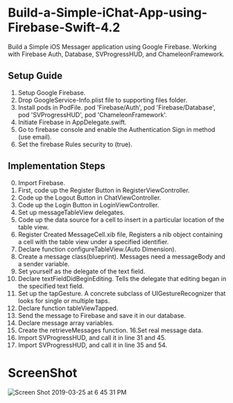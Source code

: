 # Build-a-Simple-iChat-App-using-Firebase-Swift-4.2
Build a Simple iOS Messager application using Google Firebase.
Working with Firebase Auth, Database, SVProgressHUD, and ChameleonFramework.

## Setup Guide
1. Setup Google Firebase.
2. Drop GoogleService-Info.plist file to supporting files folder.
3. Install pods in PodFile. pod 'Firebase/Auth', pod 'Firebase/Database', pod 'SVProgressHUD', pod 'ChameleonFramework'.
4. Initiate Firebase in AppDelegate.swift.
5. Go to firebase console and enable the Authentication Sign in method (use email).
6. Set the firebase Rules security to (true).

## Implementation Steps
0. Import Firebase.
1. First, code up the Register Button in RegisterViewController.
2. Code up the Logout Button in ChatViewController.
3. Code up the Login Button in LoginViewController.
4. Set up messageTableView delegates.
5. Code up the data source for a cell to insert in a particular location of the table view. 
6. Register Created MessageCell.xib file, Registers a nib object containing a cell with the table view under a specified identifier.
7. Declare function configureTableView.(Auto Dimension).
8. Create a message class(blueprint). Messages need a messageBody and a sender variable.
9. Set yourself as the delegate of the text field.
10. Declare textFieldDidBeginEditing. Tells the delegate that editing began in the specified text field. 
11. Set up the tapGesture. A concrete subclass of UIGestureRecognizer that looks for single or multiple taps.
12. Declare function tableViewTapped.
13. Send the message to Firebase and save it in our database.
14. Declare message array variables.
15. Create the retrieveMessages function.
16.Set real message data.
17. Import SVProgressHUD, and call it in line 31 and 45.
18. Import SVProgressHUD, and call it in line 35 and 54.

# ScreenShot

![Screen Shot 2019-03-25 at 6 45 31 PM](https://user-images.githubusercontent.com/23055114/54913666-32bf5280-4f2e-11e9-9bc3-41b2d84f1ac9.png)

